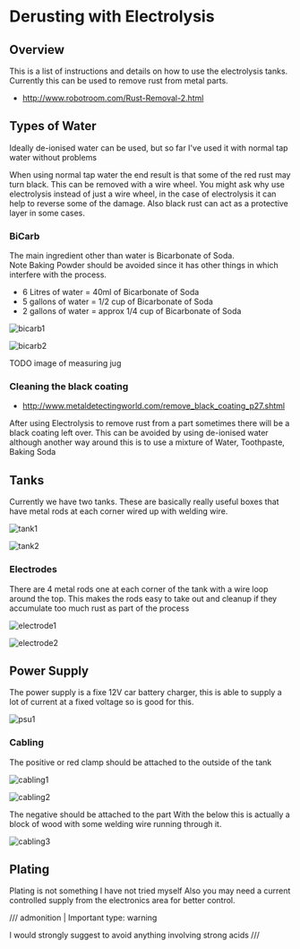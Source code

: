 # Derusting with Electrolysis

## Overview

This is a list of instructions and details on how to use the electrolysis tanks.
Currently this can be used to remove rust from metal parts.

  * <http://www.robotroom.com/Rust-Removal-2.html>

## Types of Water

Ideally de-ionised water can be used, but so far I've used it with normal tap water without problems

When using normal tap water the end result is that some of the red rust may turn black.
This can be removed with a wire wheel.
You might ask why use electrolysis instead of just a wire wheel, in the case of electrolysis it can help to reverse some of the damage.
Also black rust can act as a protective layer in some cases.

### BiCarb

The main ingredient other than water is Bicarbonate of Soda.  
Note Baking Powder should be avoided since it has other things in which interfere with the process.

  * 6 Litres of water = 40ml of Bicarbonate of Soda
  * 5 gallons of water = 1/2 cup of Bicarbonate of Soda
  * 2 gallons of water = approx 1/4 cup of Bicarbonate of Soda

![bicarb1](images/electrolysis_derust/bicarb1.jpg)

![bicarb2](images//electrolysis_derustbicarb2.jpg)

TODO image of measuring jug

### Cleaning the black coating

  * <http://www.metaldetectingworld.com/remove_black_coating_p27.shtml>

After using Electrolysis to remove rust from a part sometimes there will be a black coating left over. This can be avoided by using de-ionised water
although another way around this is to use a mixture of Water, Toothpaste, Baking Soda


## Tanks

Currently we have two tanks.
These are basically really useful boxes that have metal rods at each corner wired up with welding wire.

![tank1](images/electrolysis_derust/tank1.jpg)

![tank2](images/electrolysis_derust/tank2.jpg)

### Electrodes

There are 4 metal rods one at each corner of the tank with a wire loop around the top.
This makes the rods easy to take out and cleanup if they accumulate too much rust as part of the process 

![electrode1](images/electrolysis_derust/electrode1.jpg)

![electrode2](images/electrolysis_derust/electrode2.jpg)


## Power Supply

The power supply is a fixe 12V car battery charger, this is able to supply a lot of current at a fixed voltage so is good for this.

![psu1](images/electrolysis_derust/psu1.jpg)

### Cabling

The positive or red clamp should be attached to the outside of the tank

![cabling1](images/electrolysis_derust/cabling1.jpg)

![cabling2](images/electrolysis_derust/cabling2.jpg)

The negative should be attached to the part
With the below this is actually a block of wood with some welding wire running through it.

![cabling3](images/electrolysis_derust/cabling3.jpg)


## Plating

Plating is not something I have not tried myself
Also you may need a current controlled supply from the electronics area for better control.

/// admonition | Important
    type: warning

I would strongly suggest to avoid anything involving strong acids
///
